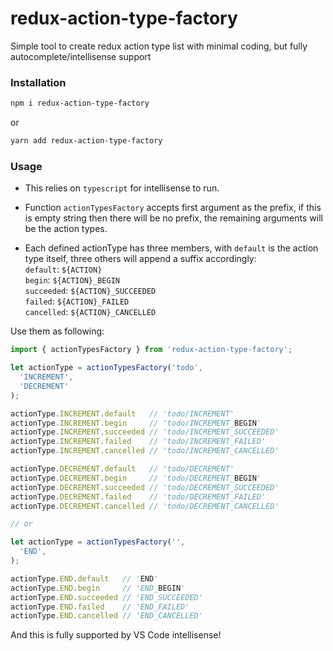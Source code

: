 # redux-action-type-factory
Simple tool to create redux action type list with minimal coding, but fully autocomplete/intellisense support

### Installation

```bash
npm i redux-action-type-factory
```
or
```bash
yarn add redux-action-type-factory
```

### Usage
- This relies on `typescript` for intellisense to run.

- Function `actionTypesFactory` accepts first argument as the prefix, if this is empty string then there will be no prefix, the remaining arguments will be the action types.

- Each defined actionType has three members, with `default` is the action type itself, three others will append a suffix accordingly:<br />
`default`: ``${ACTION}`` <br />
`begin`: ``${ACTION}_BEGIN`` <br />
`succeeded`: ``${ACTION}_SUCCEEDED`` <br />
`failed`: ``${ACTION}_FAILED`` <br />
`cancelled`: ``${ACTION}_CANCELLED`` <br />

Use them as following:
```javascript
import { actionTypesFactory } from 'redux-action-type-factory';

let actionType = actionTypesFactory('todo',
  'INCREMENT',
  'DECREMENT'
);

actionType.INCREMENT.default   // 'todo/INCREMENT'
actionType.INCREMENT.begin     // 'todo/INCREMENT_BEGIN'
actionType.INCREMENT.succeeded // 'todo/INCREMENT_SUCCEEDED'
actionType.INCREMENT.failed    // 'todo/INCREMENT_FAILED'
actionType.INCREMENT.cancelled // 'todo/INCREMENT_CANCELLED'

actionType.DECREMENT.default   // 'todo/DECREMENT'
actionType.DECREMENT.begin     // 'todo/DECREMENT_BEGIN'
actionType.DECREMENT.succeeded // 'todo/DECREMENT_SUCCEEDED'
actionType.DECREMENT.failed    // 'todo/DECREMENT_FAILED'
actionType.DECREMENT.cancelled // 'todo/DECREMENT_CANCELLED'

// or

let actionType = actionTypesFactory('',
  'END',
);

actionType.END.default   // 'END'
actionType.END.begin     // 'END_BEGIN'
actionType.END.succeeded // 'END_SUCCEEDED'
actionType.END.failed    // 'END_FAILED'
actionType.END.cancelled // 'END_CANCELLED'
```

And this is fully supported by VS Code intellisense!

